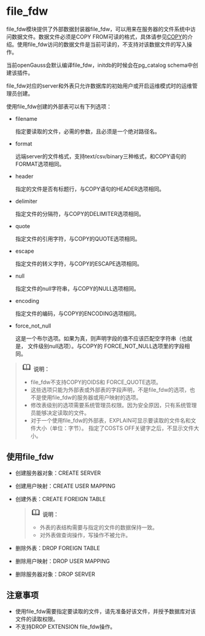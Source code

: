 # file\_fdw<a name="ZH-CN_TOPIC_0000001116194726"></a>

file\_fdw模块提供了外部数据封装器file\_fdw，可以用来在服务器的文件系统中访问数据文件。数据文件必须是COPY FROM可读的格式，具体请参见[COPY](../SQLReference/COPY.md)的介绍。使用file\_fdw访问的数据文件是当前可读的，不支持对该数据文件的写入操作。

当前openGauss会默认编译file\_fdw，initdb的时候会在pg\_catalog schema中创建该插件。

file\_fdw对应的server和外表只允许数据库的初始用户或开启运维模式时的运维管理员创建。

使用file\_fdw创建的外部表可以有下列选项：

-   filename

    指定要读取的文件，必需的参数，且必须是一个绝对路径名。

-   format

    远端server的文件格式，支持text/csv/binary三种格式，和COPY语句的FORMAT选项相同。

-   header

    指定的文件是否有标题行，与COPY语句的HEADER选项相同。

-   delimiter

    指定文件的分隔符，与COPY的DELIMITER选项相同。

-   quote

    指定文件的引用字符，与COPY的QUOTE选项相同。

-   escape

    指定文件的转义字符，与COPY的ESCAPE选项相同。

-   null

    指定文件的null字符串，与COPY的NULL选项相同。

-   encoding

    指定文件的编码，与COPY的ENCODING选项相同。

-   force\_not\_null

    这是一个布尔选项。如果为真，则声明字段的值不应该匹配空字符串（也就是， 文件级别null选项）。与COPY的 FORCE\_NOT\_NULL选项里的字段相同。


>![](public_sys-resources/icon-note.gif) **说明：** 
>
>-   file\_fdw不支持COPY的OIDS和 FORCE\_QUOTE选项。
>-   这些选项只能为外部表或外部表的字段声明，不是file\_fdw的选项，也不是使用file\_fdw的服务器或用户映射的选项。
>-   修改表级别的选项需要系统管理员权限。因为安全原因，只有系统管理员能够决定读取的文件。
>-   对于一个使用file\_fdw的外部表，EXPLAIN可显示要读取的文件名和文件大小（单位：字节）。 指定了COSTS OFF关键字之后，不显示文件大小。

## **使用file\_fdw**<a name="section1927220173219"></a>

-   创建服务器对象：CREATE SERVER
-   创建用户映射：CREATE USER MAPPING
-   创建外表：CREATE FOREIGN TABLE

    >![](public_sys-resources/icon-note.gif) **说明：** 
    >
    >-   外表的表结构需要与指定的文件的数据保持一致。
    >-   对外表做查询操作，写操作不被允许。

-   删除外表：DROP FOREIGN TABLE
-   删除用户映射：DROP USER MAPPING
-   删除服务器对象：DROP SERVER

## **注意事项**<a name="section1841910239211"></a>

-   使用file\_fdw需要指定要读取的文件，请先准备好该文件，并授予数据库对该文件的读取权限。
-   不支持DROP EXTENSION file\_fdw操作。

